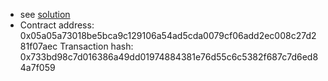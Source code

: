 - see [solution](https://github.com/jobez/CairoBootcamp/commit/c93e0227486bde8ace67a0046562ad7fc18c01a9)
- Contract address: 0x05a05a73018be5bca9c129106a54ad5cda0079cf06add2ec008c27d281f07aec
  Transaction hash: 0x733bd98c7d016386a49dd01974884381e76d55c6c5382f687c7d6ed84a7f059